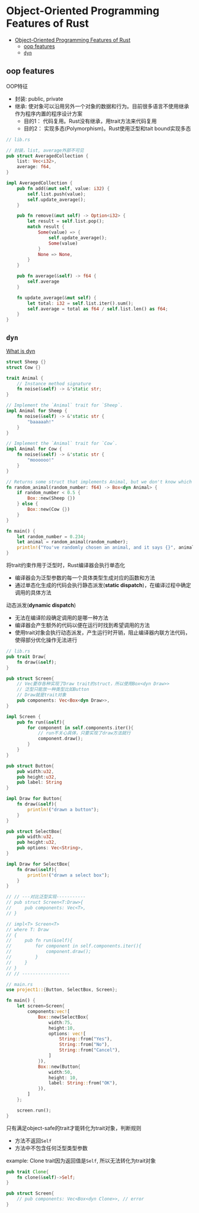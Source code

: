# Object-Oriented Programming Features of Rust

- [Object-Oriented Programming Features of Rust](#object-oriented-programming-features-of-rust)
  - [oop features](#oop-features)
  - [`dyn`](#dyn)

## oop features

OOP特征
- 封装: public, private
- 继承: 使对象可以沿用另外一个对象的数据和行为。目前很多语言不使用继承作为程序内置的程序设计方案
  - 目的1： 代码复用。Rust没有继承，用trait方法来代码复用
  - 目的2： 实现多态(Polymorphism)。Rust使用泛型和tait bound实现多态

```rs
// lib.rs

// 封装，list, average外部不可见
pub struct AveragedCollection {
    list: Vec<i32>,
    average: f64,
}

impl AveragedCollection {
    pub fn add(&mut self, value: i32) {
        self.list.push(value);
        self.update_average();
    }

    pub fn remove(&mut self) -> Option<i32> {
        let result = self.list.pop();
        match result {
            Some(value) => {
                self.update_average();
                Some(value)
            }
            None => None,
        }
    }

    pub fn average(&self) -> f64 {
        self.average
    }

    fn update_average(&mut self) {
        let total: i32 = self.list.iter().sum();
        self.average = total as f64 / self.list.len() as f64;
    }
}
```

## `dyn`

[What is dyn](https://doc.rust-lang.org/rust-by-example/trait/dyn.html)

```rs
struct Sheep {}
struct Cow {}

trait Animal {
    // Instance method signature
    fn noise(&self) -> &'static str;
}

// Implement the `Animal` trait for `Sheep`.
impl Animal for Sheep {
    fn noise(&self) -> &'static str {
        "baaaaah!"
    }
}

// Implement the `Animal` trait for `Cow`.
impl Animal for Cow {
    fn noise(&self) -> &'static str {
        "moooooo!"
    }
}

// Returns some struct that implements Animal, but we don't know which one at compile time.
fn random_animal(random_number: f64) -> Box<dyn Animal> {
    if random_number < 0.5 {
        Box::new(Sheep {})
    } else {
        Box::new(Cow {})
    }
}

fn main() {
    let random_number = 0.234;
    let animal = random_animal(random_number);
    println!("You've randomly chosen an animal, and it says {}", animal.noise());
}
```

将trait约束作用于泛型时，Rust编译器会执行单态化
- 编译器会为泛型参数的每一个具体类型生成对应的函数和方法
- 通过单态化生成的代码会执行静态派发(**static dispatch**)，在编译过程中确定调用的具体方法

动态派发(**dynamic dispatch**)
- 无法在编译阶段确定调用的是哪一种方法
- 编译器会产生额外的代码以便在运行时找到希望调用的方法
- 使用trait对象会执行动态派发，产生运行时开销，阻止编译器内联方法代码，使得部分优化操作无法进行

```rs
// lib.rs
pub trait Draw{
    fn draw(&self);
}

pub struct Screen{
    // Vec要存各种实现了Draw trait的struct，所以使用Box<dyn Draw>>
    // 泛型只能放一种类型比如Button
    // Draw就是trait对象
    pub components: Vec<Box<dyn Draw>>,
}

impl Screen {
    pub fn run(&self){
        for component in self.components.iter(){
            // run不关心具体，只要实现了draw方法就行
            component.draw();
        }
    }
}

pub struct Button{
    pub width:u32,
    pub height:u32,
    pub label: String
}

impl Draw for Button{
    fn draw(&self){
        println!("drawn a button");
    }
}

pub struct SelectBox{
    pub width:u32,
    pub height:u32,
    pub options: Vec<String>,
}

impl Draw for SelectBox{
    fn draw(&self){
        println!("drawn a select box");
    }
}

// // ---对比泛型实现-----------
// pub struct Screen<T:Draw>{
//     pub components: Vec<T>,
// }

// impl<T> Screen<T>
// where T: Draw
// {
//     pub fn run(&self){
//         for component in self.components.iter(){
//             component.draw();
//         }
//     }
// }
// // ------------------
```

```rs
// main.rs
use project1::{Button, SelectBox, Screen};

fn main() {
    let screen=Screen{
        components:vec![
            Box::new(SelectBox{
                width:75,
                height:10,
                options: vec![
                    String::from("Yes"),
                    String::from("No"),
                    String::from("Cancel"),
                ]
            }),
            Box::new(Button{
                width:50,
                height: 10,
                label: String::from("OK"),
            }),
        ]
    };

    screen.run();
}
```

只有满足object-safe的trait才能转化为trait对象，判断规则
- 方法不返回`Self`
- 方法中不包含任何泛型类型参数

example: Clone trait因为返回值是`Self`, 所以无法转化为trait对象

```rs
pub trait Clone{
    fn clone(&self)->Self;
}

pub struct Screen{
    // pub components: Vec<Box<dyn Clone>>, // error
}
```